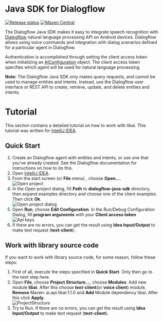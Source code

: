 Java SDK for Dialogflow
==================

[![Release status](https://travis-ci.org/api-ai/apiai-java-client.svg?branch=master)](https://travis-ci.org/api-ai/apiai-java-client) [![Maven Central](https://maven-badges.herokuapp.com/maven-central/ai.api/libai/badge.svg)](https://maven-badges.herokuapp.com/maven-central/ai.api/libai)

The Dialogflow Java SDK makes it easy to integrate speech recognition with [Dialogflow](http://www.dialogflow.com) natural language processing API on Android devices. Dialogflow allows using voice commands and integration with dialog scenarios defined for a particular agent in Dialogflow.


Authentication is accomplished through setting the client access token when initializing an [AIConfiguration](https://github.com/dialogflow/dialogflow-java-client/blob/master/libai/src/main/java/ai/api/AIConfiguration.java) object. The client access token specifies which agent will be used for natural language processing.

**Note:** The Dialogflow Java SDK only makes query requests, and cannot be used to manage entities and intents. Instead, use the Dialogflow user interface or REST API to  create, retrieve, update, and delete entities and intents.


# Tutorial
This section contains a detailed tutorial on how to work with libai. This tutorial was written for [IntelliJ IDEA](https://developer.android.com/sdk/installing/studio.html).


## Quick Start
1. Create an Dialogflow agent with entities and intents, or use one that you've already created. See the Dialogflow documentation for instructions on how to do this. 
2. Open [IntelliJ IDEA](https://developer.android.com/sdk/installing/studio.html).
3. From the start screen (or **File** menu) , choose **Open...**.<br/> ![Open project](docs/images/OpenProject.png)
4. In the Open project dialog, fill **Path** to **dialogflow-java-sdk** directory, then expand examples directory and choose one of the client examples. Then click **Ok**.<br/> ![Open project dialog](docs/images/OpenProjectDialog.png)
5. Open **Run**, choose **Edit Configuration**. In the Run/Debug Configuration Dialog, fill **program arguments** with your **Client access token**<br/> ![Api keys](docs/images/apiKeys.png)
6. If there are no errors, you can get the result using **Idea Input/Output** to make text request (**text-client**).

## Work with library source code 
If you want to work with library source code, for some reason, follow these steps:

1. First of all, execute the steps specified in **Quick Start**. Only then go to the next step here.
2.  Open **File**, choose **Project Structure...**, choose **Modules**. Add new module **libai**. After this choose **text-client**(or **voice client**) module. **Remove** Maven: ai.api.libai:1.1.0 and **Add** Module dependency libai. After this click **Apply**.<br/> ![ProjectStructure](docs/images/ProjectStructure.png)
3. Try to Run. If there are no errors, you can get the result using **Idea Input/Output** to make text request (**text-client**).




